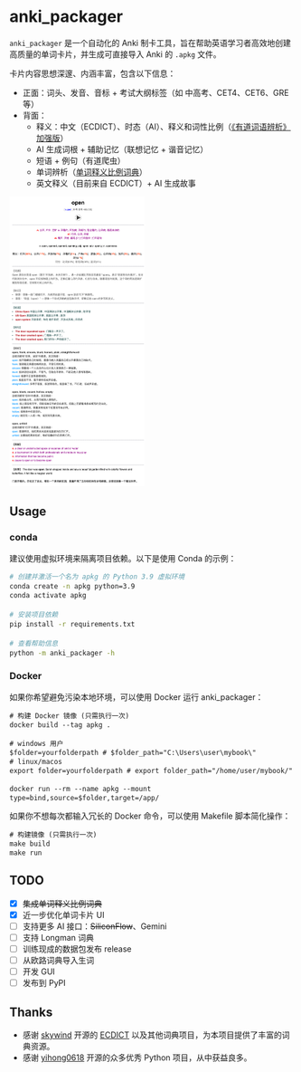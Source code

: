 # anki_packager

`anki_packager` 是一个自动化的 Anki 制卡工具，旨在帮助英语学习者高效地创建高质量的单词卡片，并生成可直接导入 Anki 的 `.apkg` 文件。

卡片内容思想深邃、内涵丰富，包含以下信息：

- 正面：词头、发音、音标 + 考试大纲标签（如 中高考、CET4、CET6、GRE 等）
- 背面：
  - 释义：中文（ECDICT）、时态（AI）、释义和词性比例（[《有道词语辨析》加强版](https://skywind.me/blog/archives/2941)）
  - AI 生成词根 + 辅助记忆（联想记忆 + 谐音记忆）
  - 短语 + 例句（有道爬虫）
  - 单词辨析（[单词释义比例词典](https://skywind.me/blog/archives/2938)）
  - 英文释义（目前来自 ECDICT）+ AI 生成故事

<img src="./images/背面.png" alt="背面 " style="zoom:50%;" />

## Usage

### conda

建议使用虚拟环境来隔离项目依赖。以下是使用 Conda 的示例：

```bash
# 创建并激活一个名为 apkg 的 Python 3.9 虚拟环境
conda create -n apkg python=3.9
conda activate apkg

# 安装项目依赖
pip install -r requirements.txt

# 查看帮助信息
python -m anki_packager -h
```

### Docker

如果你希望避免污染本地环境，可以使用 Docker 运行 anki_packager：

```shell
# 构建 Docker 镜像 (只需执行一次)
docker build --tag apkg .

# windows 用户
$folder=yourfolderpath # $folder_path="C:\Users\user\mybook\"
# linux/macos
export folder=yourfolderpath # export folder_path="/home/user/mybook/"

docker run --rm --name apkg --mount type=bind,source=$folder,target=/app/
```

如果你不想每次都输入冗长的 Docker 命令，可以使用 Makefile 脚本简化操作：

```shell
# 构建镜像 (只需执行一次)
make build
make run
```

## TODO

- [x] ~~集成单词释义比例词典~~
- [x] 近一步优化单词卡片 UI
- [ ] 支持更多 AI 接口：~~SiliconFlow~~、Gemini
- [ ] 支持 Longman 词典
- [ ] 训练现成的数据包发布 release
- [ ] 从欧路词典导入生词
- [ ] 开发 GUI
- [ ] 发布到 PyPI

## Thanks

- 感谢 [skywind](https://github.com/skywind3000) 开源的 [ECDICT](https://github.com/skywind3000/ECDICT) 以及其他词典项目，为本项目提供了丰富的词典资源。
- 感谢 [yihong0618](https://github.com/yihong0618) 开源的众多优秀 Python 项目，从中获益良多。
